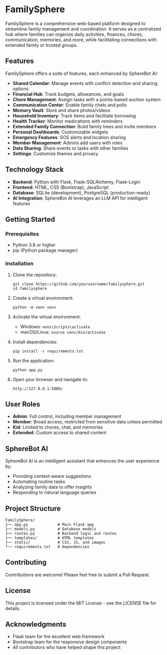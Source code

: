 # FamilySphere

FamilySphere is a comprehensive web-based platform designed to streamline family management and coordination. It serves as a centralized hub where families can organize daily activities, finances, chores, communication, memories, and more, while facilitating connections with extended family or trusted groups.

## Features

FamilySphere offers a suite of features, each enhanced by SphereBot AI:

- **Shared Calendar**: Manage events with conflict detection and sharing options
- **Financial Hub**: Track budgets, allowances, and goals
- **Chore Management**: Assign tasks with a points-based auction system
- **Communication Center**: Enable family chats and polls
- **Memory Vault**: Store and share photos/videos
- **Household Inventory**: Track items and facilitate borrowing
- **Health Tracker**: Monitor medications with reminders
- **Extended Family Connection**: Build family trees and invite members
- **Personal Dashboards**: Customizable widgets
- **Emergency Features**: SOS alerts and location sharing
- **Member Management**: Admins add users with roles
- **Data Sharing**: Share events or tasks with other families
- **Settings**: Customize themes and privacy

## Technology Stack

- **Backend**: Python with Flask, Flask-SQLAlchemy, Flask-Login
- **Frontend**: HTML, CSS (Bootstrap), JavaScript
- **Database**: SQLite (development), PostgreSQL (production-ready)
- **AI Integration**: SphereBot AI leverages an LLM API for intelligent features

## Getting Started

### Prerequisites

- Python 3.8 or higher
- pip (Python package manager)

### Installation

1. Clone the repository:
   ```
   git clone https://github.com/yourusername/familysphere.git
   cd familysphere
   ```

2. Create a virtual environment:
   ```
   python -m venv venv
   ```

3. Activate the virtual environment:
   - Windows: `venv\Scripts\activate`
   - macOS/Linux: `source venv/bin/activate`

4. Install dependencies:
   ```
   pip install -r requirements.txt
   ```

5. Run the application:
   ```
   python app.py
   ```

6. Open your browser and navigate to:
   ```
   http://127.0.0.1:5000/
   ```

## User Roles

- **Admin**: Full control, including member management
- **Member**: Broad access, restricted from sensitive data unless permitted
- **Kid**: Limited to chores, chat, and memories
- **Extended**: Custom access to shared content

## SphereBot AI

SphereBot AI is an intelligent assistant that enhances the user experience by:

- Providing context-aware suggestions
- Automating routine tasks
- Analyzing family data to offer insights
- Responding to natural language queries

## Project Structure

```
FamilySphere/
├── app.py             # Main Flask app
├── models.py          # Database models
├── routes.py          # Backend logic and routes
├── templates/         # HTML templates
├── static/            # CSS, JS, and images
└── requirements.txt   # Dependencies
```

## Contributing

Contributions are welcome! Please feel free to submit a Pull Request.

## License

This project is licensed under the MIT License - see the LICENSE file for details.

## Acknowledgments

- Flask team for the excellent web framework
- Bootstrap team for the responsive design components
- All contributors who have helped shape this project
